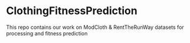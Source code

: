 # ClothingFitnessPrediction
This repo contains our work on ModCloth &amp; RentTheRunWay datasets for processing and fitness prediction

